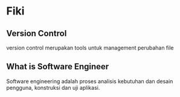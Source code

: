 # Fiki 
## Version Control
version control merupakan tools untuk management perubahan file

## What is Software Engineer
Software engineering adalah proses analisis kebutuhan dan desain pengguna, konstruksi dan uji aplikasi. 